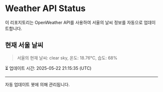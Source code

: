 
# Weather API Status

이 리포지토리는 OpenWeather API를 사용하여 서울의 날씨 정보를 자동으로 업데이트합니다.

## 현재 서울 날씨
> 서울의 현재 날씨: clear sky, 온도: 18.76°C, 습도: 68%

⏳ 업데이트 시간: 2025-05-22 21:15:35 (UTC)

---
자동 업데이트 봇에 의해 관리됩니다.
